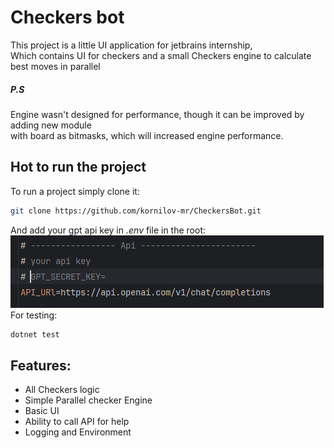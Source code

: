 # Checkers bot
This project is a little UI application for jetbrains internship, <br>
Which contains UI for checkers and a small Checkers engine to calculate best moves in parallel
##### P.S
Engine wasn't designed for performance, though it can be improved by adding new module <br>
with board as bitmasks, which will increased engine performance.
## Hot to run the project
To run a project simply clone it:
````bash
git clone https://github.com/kornilov-mr/CheckersBot.git
````
And add your gpt api key in *.env* file in the root:
![img.png](img.png) <br>
For testing:
````bash
dotnet test
````
## Features:
* All Checkers logic
* Simple Parallel checker Engine
* Basic UI
* Ability to call API for help
* Logging and Environment

